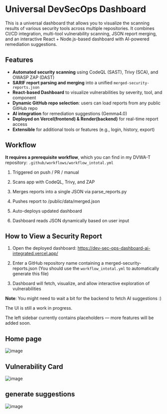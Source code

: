 # Universal DevSecOps Dashboard
This is a universal dashboard that allows you to visualize the scanning results of various security tools across multiple repositories.
It combines CI/CD integration, multi-tool vulnerability scanning, JSON report merging, and an interactive React + Node.js-based dashboard with AI-powered remediation suggestions.

## Features
-  **Automated security scanning** using CodeQL (SAST), Trivy (SCA), and OWASP ZAP (DAST)
-  **SARIF report parsing and merging** into a unified `merged-security-reports.json`
-  **React-based Dashboard** to visualize vulnerabilities by severity, tool, and component
-  **Dynamic GitHub repo selection**: users can load reports from any public GitHub repo
-  **AI integration** for remediation suggestions (Gemma4.0)
-  **Deployed on Vercel(frontend) & Render(backend)** for real-time report access
-  **Extensible** for additional tools or features (e.g., login, history, export)

## Workflow
**It requires a prerequisite workflow**, which you can find in my DVWA-T repository:
`.github/workflows/workflow_intotal.yml`

1. Triggered on push / PR / manual

2. Scans app with CodeQL, Trivy, and ZAP

3. Merges reports into a single JSON via parse_reports.py

4. Pushes report to /public/data/merged.json

5. Auto-deploys updated dashboard

6. Dashboard reads JSON dynamically based on user input

## How to View a Security Report
1. Open the deployed dashboard: https://dev-sec-ops-dashboard-ai-integrated.vercel.app/

2. Enter a GitHub repository name containing a merged-security-reports.json (You should use the `workflow_intotal.yml` to automatically generate this file)

3. Dashboard will fetch, visualize, and allow interactive exploration of vulnerabilities

**Note**: 
You might need to wait a bit for the backend to fetch AI suggestions :)

The UI is still a work in progress. 

The left sidebar currently contains placeholders — more features will be added soon.

## Home page
![image](https://github.com/user-attachments/assets/6b70810d-5069-4a98-943e-b71c6e751d73)

## Vulnerability Card
![image](https://github.com/user-attachments/assets/fe5a55df-9bcb-4b2a-837d-49da5d8eae20)

## generate suggestions
![image](https://github.com/user-attachments/assets/c5ab9e5d-5b2f-4db5-bbde-e555ecd1068f)

